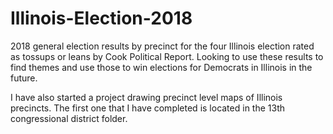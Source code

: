 # Illinois-Election-2018
2018 general election results by precinct for the four Illinois election rated as tossups or leans by Cook Political Report.
Looking to use these results to find themes and use those to win elections for Democrats in Illinois in the future.

I have also started a project drawing precinct level maps of Illinois precincts.  The first one that I have completed is located in the 13th congressional district folder.
